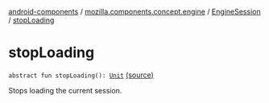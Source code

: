 [android-components](../../index.md) / [mozilla.components.concept.engine](../index.md) / [EngineSession](index.md) / [stopLoading](./stop-loading.md)

# stopLoading

`abstract fun stopLoading(): `[`Unit`](https://kotlinlang.org/api/latest/jvm/stdlib/kotlin/-unit/index.html) [(source)](https://github.com/mozilla-mobile/android-components/blob/master/components/concept/engine/src/main/java/mozilla/components/concept/engine/EngineSession.kt#L394)

Stops loading the current session.

